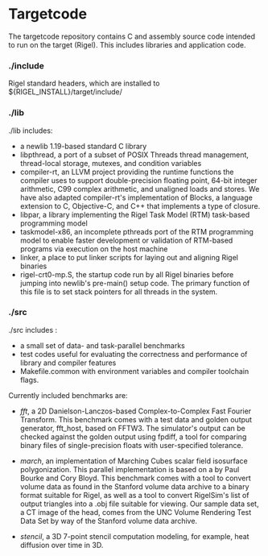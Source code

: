 Targetcode
==========

The targetcode repository contains C and assembly source code intended to run on
the target (Rigel). This includes libraries and application code.

### ./include

Rigel standard headers, which are installed to ${RIGEL_INSTALL}/target/include/

### ./lib

./lib includes:
* a newlib 1.19-based standard C library
* libpthread, a port of a subset of POSIX Threads thread management, thread-local
storage, mutexes, and condition variables
* compiler-rt, an LLVM project providing the runtime functions the compiler uses
to support double-precision floating point, 64-bit integer arithmetic, C99
complex arithmetic, and unaligned loads and stores. We have also adapted
compiler-rt's implementation of Blocks, a language extension to C, Objective-C,
and C++ that implements a type of closure.
* libpar, a library implementing the Rigel Task Model (RTM) task-based programming model
* taskmodel-x86, an incomplete pthreads port of the RTM programming model to
enable faster development or validation of RTM-based programs via execution on the host machine
* linker, a place to put linker scripts for laying out and aligning Rigel binaries
* rigel-crt0-mp.S, the startup code run by all Rigel binaries before jumping into
newlib's pre-main() setup code. The primary function of this file is to set
stack pointers for all threads in the system.

### ./src

./src includes :

* a small set of data- and task-parallel benchmarks 
* test codes useful for evaluating the correctness and performance of library and
compiler features
* Makefile.common with environment variables and compiler toolchain flags. 

Currently included benchmarks are:

* *fft*, a 2D Danielson-Lanczos-based Complex-to-Complex Fast Fourier Transform.
This benchmark comes with a test data and golden output generator, fft_host,
based on FFTW3. The simulator's output can be checked against the golden output
using fpdiff, a tool for comparing binary files of single-precision floats with
user-specified tolerance.

* *march*, an implementation of Marching Cubes scalar field isosurface
polygonization. This parallel implementation is based on a by Paul Bourke and
Cory Bloyd. This benchmark comes with a tool to convert volume data as found in
the Stanford volume data archive to a binary format suitable for Rigel, as well
as a tool to convert RigelSim's list of output triangles into a .obj file
suitable for viewing. Our sample data set, a CT image of the head, comes from
the UNC Volume Rendering Test Data Set by way of the Stanford volume data
archive.

* *stencil*, a 3D 7-point stencil computation modeling, for example, heat diffusion
over time in 3D.
